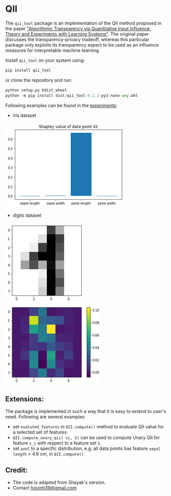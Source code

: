 # QII

The `qii_tool` package is an implementation of the QII method proposed in the paper ["Algorithmic Transparency via Quantitative Input Influence: Theory and Experiments with Learning Systems"](https://www.comp.nus.edu.sg/~zick/papers/transparency.oakland16.pdf). The original paper discusses the transparency-privacy tradeoff, whereas this particular package only exploits its transparency aspect to be used as an influence measures for interpretable machine learning.

Install `qii_tool` on your system using:
```python
pip install qii_tool
```
or clone the repository and run:
```python
python setup.py bdist_wheel
python -m pip install dist/qii_tool-0.1.2-py3-none-any.whl
```

Following examples can be found in the [experiments](https://github.com/hovinh/QII/tree/master/experiments):
- iris dataset

![iris plot](img/iris_plot.png "Iris plot")
- digits dataset

![original digit](img/original_digit.png) ![digit plot](img/digits_plot.png "Digits plot")


## Extensions:
The package is implemented in such a way that it is easy to extend to user's need. Following are several examples:
- set `evaluted_features` in `QII.compute()` method to evaluate QII value for a selected set of features.
- `QII.compute_unary_qii( si, S)` can be used to compute Unary QII for feature `s_i` with respect to a feature set `S`.
- set `pool` to a specific distribution, e.g. all data points has feature `sepal length` > 4.6 cm, in `QII.compute()`

## Credit:
- The code is adapted from Shayak's version.
- Contact hovinh39@gmail.com  